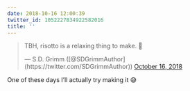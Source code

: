 ```yaml
---
date: 2018-10-16 12:00:39
twitter_id: 1052227834922582016
title: ''
---
```


<blockquote class="twitter-tweet"><p lang="en" dir="ltr">TBH, risotto is a relaxing thing to make. 💖</p>&mdash; S.D. Grimm ([@SDGrimmAuthor](https://twitter.com/SDGrimmAuthor)) <a href="https://twitter.com/SDGrimmAuthor/status/1052226384129650695?ref_src=twsrc%5Etfw">October 16, 2018</a></blockquote>
<script async src="https://platform.twitter.com/widgets.js" charset="utf-8"></script>

One of these days I’ll actually try making it 😅

